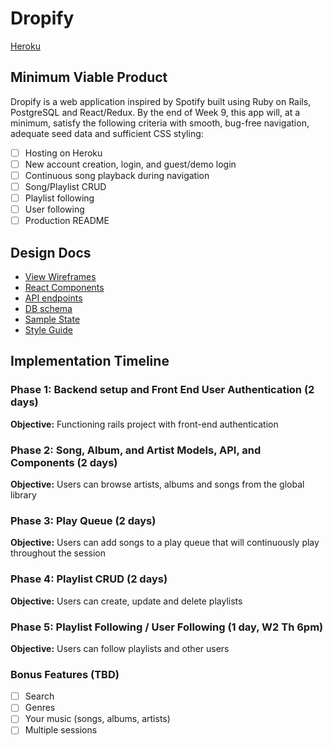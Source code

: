 # Dropify

[Heroku][heroku]

[heroku]: https://dropifyapp.herokuapp.com/

## Minimum Viable Product

Dropify is a web application inspired by Spotify built using Ruby on Rails,
PostgreSQL and React/Redux. By the end of Week 9, this app will, at a minimum, satisfy the
following criteria with smooth, bug-free navigation, adequate seed data and
sufficient CSS styling:

- [ ] Hosting on Heroku
- [ ] New account creation, login, and guest/demo login
- [ ] Continuous song playback during navigation
- [ ] Song/Playlist CRUD
- [ ] Playlist following
- [ ] User following
- [ ] Production README

## Design Docs
* [View Wireframes][wireframes]
* [React Components][components]
* [API endpoints][api-endpoints]
* [DB schema][schema]
* [Sample State][sample-state]
* [Style Guide][style-guide]

[wireframes]: wireframes
[components]: component-hierarchy.md
[sample-state]: sample-state.md
[api-endpoints]: api-endpoints.md
[schema]: schema.md
[style-guide]: style-guide/dropify-style-guide.jpg

## Implementation Timeline

### Phase 1: Backend setup and Front End User Authentication (2 days)

**Objective:** Functioning rails project with front-end authentication

### Phase 2: Song, Album, and Artist Models, API, and Components (2 days)

**Objective:** Users can browse artists, albums and songs from the global library

### Phase 3: Play Queue (2 days)

**Objective:** Users can add songs to a play queue that will continuously play throughout the session

### Phase 4: Playlist CRUD (2 days)

**Objective:** Users can create, update and delete playlists

### Phase 5: Playlist Following / User Following (1 day, W2 Th 6pm)

**Objective:** Users can follow playlists and other users

### Bonus Features (TBD)
- [ ] Search
- [ ] Genres
- [ ] Your music (songs, albums, artists)
- [ ] Multiple sessions
